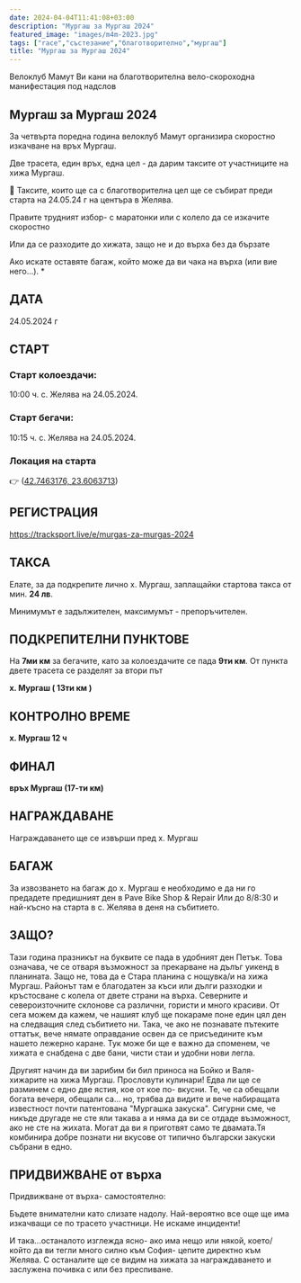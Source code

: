```yaml
---
date: 2024-04-04T11:41:08+03:00
description: "Мургаш за Мургаш 2024"
featured_image: "images/m4m-2023.jpg"
tags: ["race","състезание","благотворително","мургаш"]
title: "Мургаш за Мургаш 2024"
---
```

Велоклуб Мамут Ви кани на
благотворителна вело-скороходна манифестация под надслов

## **Мургаш за Мургаш 2024**

За четвърта поредна година велоклуб Мамут организира скоростно изкачване на връх Мургаш.

Две трасета, един връх, една цел - да дарим таксите от участниците на хижа Мургаш.

🔄 Таксите, които ще са с благотворителна цел ще се събират преди старта на 24.05.24 г на центъра в Желява.

Правите трудният избор- с маратонки или с колело да се изкачите скоростно

Или да се разходите до хижата, защо не и до върха без да бързате

Ако искате оставяте багаж, който може да ви чака на върха (или вие него...). *

## ДАТА

24.05.2024 г

## СТАРТ

### Старт колоездачи:

10:00 ч. с. Желява на 24.05.2024.

### Старт бегачи:

10:15 ч. с. Желява на 24.05.2024.

### Локация на старта

👉 ([42.7463176, 23.6063713](https://www.google.com/search?q=(42.7463176%2C+23.6063713)))

## РЕГИСТРАЦИЯ

https://tracksport.live/e/murgas-za-murgas-2024

## ТАКСА

Елате, за да подкрепите лично х. Мургаш, заплащайки стартова такса от мин. **24 лв**.

Минимумът е задължителен, максимумът - препоръчителен.

## ПОДКРЕПИТЕЛНИ ПУНКТОВЕ

На **7ми км** за бегачите, като за колоездачите се пада **9ти км**.  От пункта двете трасета се разделят за втори път

**х. Мургаш ( 13ти км )**

## КОНТРОЛНО ВРЕМЕ

**х. Мургаш 12 ч**

## ФИНАЛ

**връх Мургаш (17-ти км)**

## НАГРАЖДАВАНЕ

Награждаването ще се извърши пред х. Мургаш

## БАГАЖ

За извозването на багаж до х. Мургаш е
необходимо е да ни го предадете
предишният ден в Pave Bike Shop & Repair
Или до 8/8:30 и най-късно на старта в с. Желява в деня на събитието.

## ЗАЩО?

Тази година празникът на буквите се пада в удобният ден Петък. Това означава, че се отваря възможност за прекарване на дълъг уикенд в планината. Защо не, това да е Стара планина с нощувка/и на хижа Мургаш. Районът там е благодатен за къси или дълги разходки и кръстосване с колела от двете страни на върха. Северните и североизточните склонове са различни, гористи и много красиви. От сега можем да кажем, че нашият клуб ще покараме поне един цял ден на следващия след събитието ни. Така, че ако не познавате пътеките оттатък, вече нямате оправдание освен да се присъедините към нашето лежерно каране. Тук може би ще е важно да споменем, че хижата е снабдена с две бани, чисти стаи и удобни нови легла.

Другият начин да ви зарибим би бил приноса на Бойко и Валя- хижарите на хижа Мургаш. Прословути кулинари! Едва ли ще се разминем с едно две ястия, кое от кое по- вкусни. Те, че са обещали богата вечеря, обещали са... но, трябва да видите и вече набиращата известност почти патентована "Мургашка закуска".  Сигурни сме, че никъде другаде не сте яли такава а и няма да ви се отдаде възможност, ако не сте на жихата. Могат да ви я приготвят само те двамата.Тя комбинира добре познати ни вкусове от типично български закуски събрани в едно.

## ПРИДВИЖВАНЕ от върха

Придвижване от върха- самостоятелно:

Бъдете внимателни като слизате надолу. Най-вероятно все още ще има изкачващи се по трасето участници. Не искаме инциденти!

И така...останалото изглежда ясно- ако има нещо или някой, което/ който да ви тегли много силно към София- цепите директно към Желява. С останалите ще се видим на хижата за награждаването и заслужена почивка с или без преспиване.
